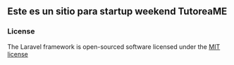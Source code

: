 ## Este es un sitio para startup weekend TutoreaME



### License

The Laravel framework is open-sourced software licensed under the [MIT license](http://opensource.org/licenses/MIT)
